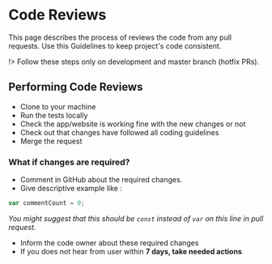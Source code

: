 # Code Reviews

This page describes the process of reviews the code from any pull requests. Use this Guidelines to keep project's code consistent.

!> Follow these steps only on development and master branch (hotfix PRs).

## Performing Code Reviews

- Clone to your machine
- Run the tests locally
- Check the app/website is working fine with the new changes or not
- Check out that changes have followed all coding guidelines
- Merge the request

### What if changes are required?

- Comment in GitHub about the required changes.
- Give descriptive example like :

```js
var commentCount = 0;
```

_You might suggest that this should be `const` instead of `var` on this line in pull request._

- Inform the code owner about these required changes
- If you does not hear from user within **7 days, take needed actions**
